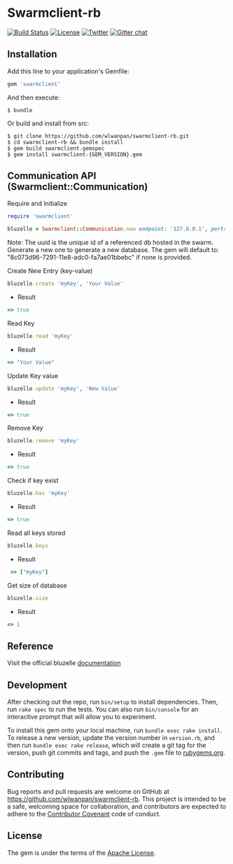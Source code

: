 # Swarmclient-rb

[![Build Status](https://api.travis-ci.org/bluzelle/swarmclient-rb.png?branch=master)](https://travis-ci.org/bluzelle/swarmclient-rb)
[![License](https://img.shields.io/badge/License-Apache%202.0-blue.svg)](https://opensource.org/licenses/Apache-2.0)
[![Twitter](https://img.shields.io/badge/twitter-@bluzelle-blue.svg?style=flat-square)](https://twitter.com/BluzelleHQ)
[![Gitter chat](https://img.shields.io/gitter/room/nwjs/nw.js.svg?style=flat-square)](https://gitter.im/bluzelle)

## Installation

Add this line to your application's Gemfile:

```ruby
gem 'swarmclient'
```

And then execute:

    $ bundle

Or build and install from src:

    $ git clone https://github.com/wlwanpan/swarmclient-rb.git
    $ cd swarmclient-rb && bundle install
    $ gem build swarmclient.gemspec
    $ gem install swarmclient-{GEM_VERSION}.gem

## Communication API (Swarmclient::Communication)

Require and Initialize
```ruby
require 'swarmclient'

bluzelle = Swarmclient::Communication.new endpoint: '127.0.0.1', port: 51010, uuid: '80174b53-2dda-49f1-9d6a-6a780d4'
```

Note: The uuid is the unique id of a referenced db hosted in the swarm.
Generate a new one to generate a new database. The gem will default to:
"8c073d96-7291-11e8-adc0-fa7ae01bbebc" if none is provided.

Create New Entry (key-value)
```ruby
bluzelle.create 'myKey', 'Your Value'
```
- Result
```ruby
=> true
```

Read Key
```ruby
bluzelle.read 'myKey'
```
- Result
```ruby
=> "Your Value"
```

Update Key value
```ruby
bluzelle.update 'myKey', 'New Value'
```
- Result
```ruby
=> true
```

Remove Key
```ruby
bluzelle.remove 'myKey'
```
- Result
```ruby
=> true
```

Check if key exist
```ruby
bluzelle.has 'myKey'
```
- Result
```ruby
=> true
```

Read all keys stored
```ruby
bluzelle.keys
```
- Result
```ruby
 => ["myKey"]
```

Get size of database
```ruby
bluzelle.size
```
- Result
```ruby
=> 1
```

## Reference

Visit the official bluzelle [documentation](https://bluzelle.github.io/api/)

## Development

After checking out the repo, run `bin/setup` to install dependencies. Then, run `rake spec` to run the tests. You can also run `bin/console` for an interactive prompt that will allow you to experiment.

To install this gem onto your local machine, run `bundle exec rake install`. To release a new version, update the version number in `version.rb`, and then run `bundle exec rake release`, which will create a git tag for the version, push git commits and tags, and push the `.gem` file to [rubygems.org](https://rubygems.org).

## Contributing

Bug reports and pull requests are welcome on GitHub at https://github.com/wlwanpan/swarmclient-rb. This project is intended to be a safe, welcoming space for collaboration, and contributors are expected to adhere to the [Contributor Covenant](http://contributor-covenant.org) code of conduct.

## License

The gem is under the terms of the [Apache License](http://www.apache.org/licenses/).
